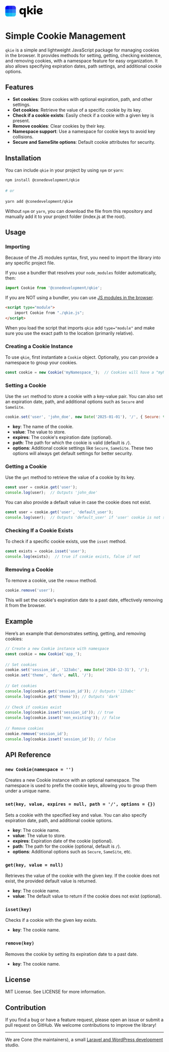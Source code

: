 <p>
    <br>
    <picture>
      <source media="(prefers-color-scheme: light)" srcset="./.github/qkie-logo-dark.svg">
      <source media="(prefers-color-scheme: dark)" srcset="./.github/qkie-logo-light.svg">
      <img alt="qkie" width="120" src="./.github/qkie-logo-dark.svg">
    </picture>
    <br>
</p>


# Simple Cookie Management

`qkie` is a simple and lightweight JavaScript package for managing cookies in the browser. It provides methods for setting, getting, checking existence, and removing cookies, with a namespace feature for easy organization. It also allows specifying expiration dates, path settings, and additional cookie options.

## Features

- **Set cookies**: Store cookies with optional expiration, path, and other settings.
- **Get cookies**: Retrieve the value of a specific cookie by its key.
- **Check if a cookie exists**: Easily check if a cookie with a given key is present.
- **Remove cookies**: Clear cookies by their key.
- **Namespace support**: Use a namespace for cookie keys to avoid key collisions.
- **Secure and SameSite options**: Default cookie attributes for security.
  
## Installation

You can include `qkie` in your project by using `npm` or `yarn`:

```bash
npm install @conedevelopment/qkie

# or

yarn add @conedevelopment/qkie
```

Without `npm` or `yarn`, you can download the file from this repository and manually add it to your project folder (index.js at the root).

## Usage

### Importing 

Because of the JS modules syntax, first, you need to import the library into any specific project file.

If you use a bundler that resolves your `node_modules` folder automatically, then:

```javascript
import Cookie from '@conedevelopment/qkie';
```

If you are NOT using a bundler, you can use [JS modules in the browser](https://www.w3schools.com/js/js_modules.asp).

```html
<script type="module">
    import Cookie from "./qkie.js";
</script>
```
When you load the script that imports `qkie` add `type="module"` and make sure you use the exact path to the location (primarily relative).

### Creating a Cookie Instance

To use `qkie`, first instantiate a `Cookie` object. Optionally, you can provide a namespace to group your cookies.

```javascript
const cookie = new Cookie('myNamespace_');  // Cookies will have a "myNamespace_" prefix
```

### Setting a Cookie

Use the `set` method to store a cookie with a key-value pair. You can also set an expiration date, path, and additional options such as `Secure` and `SameSite`.

```javascript
cookie.set('user', 'john_doe', new Date('2025-01-01'), '/', { Secure: true, SameSite: 'Strict' });
```

- **key**: The name of the cookie.
- **value**: The value to store.
- **expires**: The cookie's expiration date (optional).
- **path**: The path for which the cookie is valid (default is `/`).
- **options**: Additional cookie settings like `Secure`, `SameSite`. These two options will always get default settings for better security.

### Getting a Cookie

Use the `get` method to retrieve the value of a cookie by its key.

```javascript
const user = cookie.get('user');
console.log(user);  // Outputs 'john_doe'
```

You can also provide a default value in case the cookie does not exist.

```javascript
const user = cookie.get('user', 'default_user');
console.log(user);  // Outputs 'default_user' if 'user' cookie is not set
```

### Checking If a Cookie Exists

To check if a specific cookie exists, use the `isset` method.

```javascript
const exists = cookie.isset('user');
console.log(exists);  // true if cookie exists, false if not
```

### Removing a Cookie

To remove a cookie, use the `remove` method.

```javascript
cookie.remove('user');
```

This will set the cookie's expiration date to a past date, effectively removing it from the browser.

## Example

Here’s an example that demonstrates setting, getting, and removing cookies:

```javascript
// Create a new Cookie instance with namespace
const cookie = new Cookie('app_');

// Set cookies
cookie.set('session_id', '123abc', new Date('2024-12-31'), '/');
cookie.set('theme', 'dark', null, '/');

// Get cookies
console.log(cookie.get('session_id')); // Outputs '123abc'
console.log(cookie.get('theme')); // Outputs 'dark'

// Check if cookies exist
console.log(cookie.isset('session_id')); // true
console.log(cookie.isset('non_existing')); // false

// Remove cookies
cookie.remove('session_id');
console.log(cookie.isset('session_id')); // false
```

## API Reference

### `new Cookie(namespace = '')`

Creates a new Cookie instance with an optional namespace. The namespace is used to prefix the cookie keys, allowing you to group them under a unique name.

### `set(key, value, expires = null, path = '/', options = {})`

Sets a cookie with the specified key and value. You can also specify expiration date, path, and additional cookie options.

- **key**: The cookie name.
- **value**: The value to store.
- **expires**: Expiration date of the cookie (optional).
- **path**: The path for the cookie (optional, default is `/`).
- **options**: Additional options such as `Secure`, `SameSite`, etc.

### `get(key, value = null)`

Retrieves the value of the cookie with the given key. If the cookie does not exist, the provided default value is returned.

- **key**: The cookie name.
- **value**: The default value to return if the cookie does not exist (optional).

### `isset(key)`

Checks if a cookie with the given key exists.

- **key**: The cookie name.

### `remove(key)`

Removes the cookie by setting its expiration date to a past date.

- **key**: The cookie name.

## License

MIT License. See LICENSE for more information.

## Contribution

If you find a bug or have a feature request, please open an issue or submit a pull request on GitHub. We welcome contributions to improve the library!

---

We are Cone (the maintainers), a small [Laravel and WordPress development](https://conedevelopment.com/) studio.


